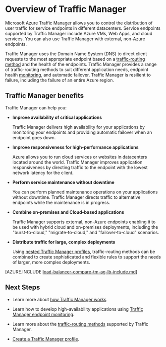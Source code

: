 <properties
    pageTitle="What is Traffic Manager | Microsoft Azure"
    description="This article will help you understand what Traffic Manager is, and whether it is the right traffic routing choice for your application"
    services="traffic-manager"
    documentationCenter=""
    authors="sdwheeler"
    manager="carmonm"
    editor=""
/>
<tags
    ms.service="traffic-manager"
    ms.devlang="na"
    ms.topic="article"
    ms.tgt_pltfrm="na"
    ms.workload="infrastructure-services"
    ms.date="10/11/2016"
    ms.author="sewhee"
/>

# <a name="overview-of-traffic-manager"></a>Overview of Traffic Manager

Microsoft Azure Traffic Manager allows you to control the distribution of user traffic for service endpoints in different datacenters. Service endpoints supported by Traffic Manager include Azure VMs, Web Apps, and cloud services. You can also use Traffic Manager with external, non-Azure endpoints.

Traffic Manager uses the Domain Name System (DNS) to direct client requests to the most appropriate endpoint based on a [traffic-routing method](traffic-manager-routing-methods.md) and the health of the endpoints. Traffic Manager provides a range of traffic-routing methods to suit different application needs, endpoint health [monitoring](traffic-manager-monitoring.md), and automatic failover. Traffic Manager is resilient to failure, including the failure of an entire Azure region.

## <a name="traffic-manager-benefits"></a>Traffic Manager benefits

Traffic Manager can help you:

- **Improve availability of critical applications**

    Traffic Manager delivers high availability for your applications by monitoring your endpoints and providing automatic failover when an endpoint goes down.

- **Improve responsiveness for high-performance applications**

    Azure allows you to run cloud services or websites in datacenters located around the world. Traffic Manager improves application responsiveness by directing traffic to the endpoint with the lowest network latency for the client.

- **Perform service maintenance without downtime**

    You can perform planned maintenance operations on your applications without downtime. Traffic Manager directs traffic to alternative endpoints while the maintenance is in progress.

- **Combine on-premises and Cloud-based applications**

    Traffic Manager supports external, non-Azure endpoints enabling it to be used with hybrid cloud and on-premises deployments, including the "burst-to-cloud," "migrate-to-cloud," and "failover-to-cloud" scenarios.

- **Distribute traffic for large, complex deployments**

    Using [nested Traffic Manager profiles](traffic-manager-nested-profiles.md), traffic-routing methods can be combined to create sophisticated and flexible rules to support the needs of larger, more complex deployments.

[AZURE.INCLUDE [load-balancer-compare-tm-ag-lb-include.md](../../includes/load-balancer-compare-tm-ag-lb-include.md)]

## <a name="next-steps"></a>Next Steps

- Learn more about [how Traffic Manager works](traffic-manager-how-traffic-manager-works.md).

- Learn how to develop high-availability applications using [Traffic Manager endpoint monitoring](traffic-manager-monitoring.md).

- Learn more about the [traffic-routing methods](traffic-manager-routing-methods.md) supported by Traffic Manager.

- [Create a Traffic Manager profile](traffic-manager-manage-profiles.md).


